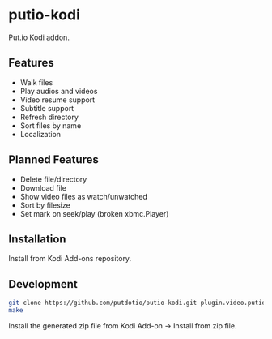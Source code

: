 # putio-kodi

Put.io Kodi addon.

## Features

- Walk files
- Play audios and videos
- Video resume support
- Subtitle support
- Refresh directory
- Sort files by name
- Localization

## Planned Features

- Delete file/directory
- Download file
- Show video files as watch/unwatched
- Sort by filesize
- Set mark on seek/play (broken xbmc.Player)

## Installation

Install from Kodi Add-ons repository.

## Development

```sh
git clone https://github.com/putdotio/putio-kodi.git plugin.video.putio
make
```
Install the generated zip file from Kodi Add-on -> Install from zip file.
